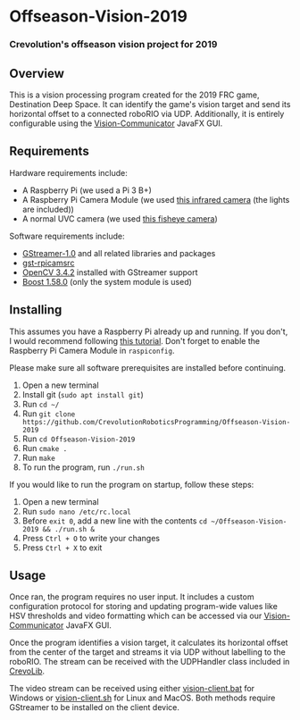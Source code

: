 # Offseason-Vision-2019

### Crevolution's offseason vision project for 2019

## Overview
This is a vision processing program created for the 2019 FRC game, Destination Deep Space. It can identify the game's vision target and send its horizontal offset to a connected roboRIO via UDP. Additionally, it is entirely configurable using the [Vision-Communicator](https://github.com/CrevolutionRoboticsProgramming/Vision-Communicator) JavaFX GUI.

## Requirements
Hardware requirements include:
* A Raspberry Pi (we used a Pi 3 B+)
* A Raspberry Pi Camera Module (we used [this infrared camera](https://www.amazon.com/Haiworld-Raspberry-Camera-Infrared-Megapixel/dp/B01MYUOQ0A) (the lights are included))
* A normal UVC camera (we used [this fisheye camera](https://www.amazon.com/180degree-Fisheye-Camera-usb-Android-Windows/dp/B00LQ854AG))

Software requirements include:
* [GStreamer-1.0](https://gstreamer.freedesktop.org/) and all related libraries and packages
* [gst-rpicamsrc](https://github.com/thaytan/gst-rpicamsrc)
* [OpenCV 3.4.2](https://github.com/opencv/opencv/archive/3.4.2.zip) installed with GStreamer support
* [Boost 1.58.0](https://sourceforge.net/projects/boost/files/boost/1.58.0/) (only the system module is used)

## Installing
This assumes you have a Raspberry Pi already up and running. If you don't, I would recommend following [this tutorial](https://www.tomshardware.com/reviews/raspberry-pi-headless-setup-how-to,6028.html). Don't forget to enable the Raspberry Pi Camera Module in ```raspiconfig```.

Please make sure all software prerequisites are installed before continuing.

1. Open a new terminal
2. Install git (```sudo apt install git```)
3. Run ```cd ~/```
4. Run ```git clone https://github.com/CrevolutionRoboticsProgramming/Offseason-Vision-2019```
5. Run ```cd Offseason-Vision-2019```
6. Run ```cmake .```
7. Run ```make```
8. To run the program, run ```./run.sh```

If you would like to run the program on startup, follow these steps:
1. Open a new terminal
2. Run ```sudo nano /etc/rc.local```
3. Before ```exit 0```, add a new line with the contents ```cd ~/Offseason-Vision-2019 && ./run.sh &```
4. Press ```Ctrl + O``` to write your changes
5. Press ```Ctrl + X``` to exit

## Usage
Once ran, the program requires no user input. It includes a custom configuration protocol for storing and updating program-wide values like HSV thresholds and video formatting which can be accessed via our [Vision-Communicator](https://github.com/CrevolutionRoboticsProgramming/Vision-Communicator) JavaFX GUI.

Once the program identifies a vision target, it calculates its horizontal offset from the center of the target and streams it via UDP without labelling to the roboRIO. The stream can be received with the UDPHandler class included in [CrevoLib](https://github.com/CrevolutionRoboticsProgramming/Robot-Code-2019).

The video stream can be received using either [vision-client.bat](../master/vision-client.bat) for Windows or [vision-client.sh](../master/vision-client.sh) for Linux and MacOS. Both methods require GStreamer to be installed on the client device.
